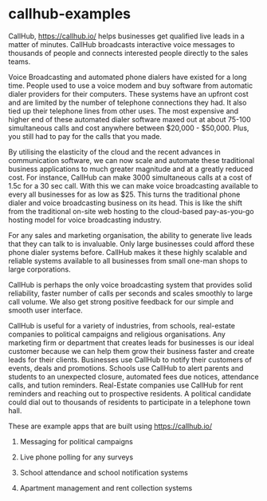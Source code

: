 callhub-examples
================

CallHub, https://callhub.io/ helps businesses get qualified live leads in a matter of minutes. CallHub broadcasts interactive voice messages to thousands of people and connects interested people directly to the sales teams.

Voice Broadcasting and automated phone dialers have existed for a long time. People used to use a voice modem  and buy software from automatic dialer providers for their computers. These systems have an upfront cost and are limited by the number of telephone connections they had. It also tied up their telephone lines from other uses. The most expensive and higher end of these automated dialer software maxed out at about 75-100 simultaneous calls and cost anywhere between $20,000 - $50,000. Plus, you still had to pay for the calls that you made.

By utilising the elasticity of the cloud and the recent advances in communication software, we can now scale and automate these traditional business applications to much greater magnitude and at a greatly reduced cost. For instance, CallHub can make 3000 simultaneous calls at a cost of 1.5c for a 30 sec call. With this we can make voice broadcasting available to every all businesses for as low as $25. This turns the traditional phone dialer and voice broadcasting business on its head. This is like the shift from the traditional on-site web hosting to the cloud-based pay-as-you-go hosting model for voice broadcasting industry.

For any sales and marketing organisation, the ability to generate live leads that they can talk to is invaluable. Only large businesses could afford these phone dialer systems before. CallHub makes it these highly scalable and reliable systems available to all businesses from small one-man shops to large corporations.

CallHub is perhaps the only voice broadcasting system that provides solid reliability, faster number of calls per seconds and scales smoothly to large call volume. We also get strong positive feedback for our simple and smooth user interface.

CallHub is useful for a variety of industries, from schools, real-estate companies to political campaigns and religious organisations.
Any marketing firm or department that creates leads for businesses is our ideal customer because we can help them grow their business faster and create leads for their clients.
    Businesses use CallHub to notify their customers of events, deals and promotions. Schools use CallHub to alert parents and students to an unexpected closure, automated fees due notices, attendance calls, and tution reminders. Real-Estate companies use CallHub for rent reminders and reaching out to prospective residents. A political candidate could dial out to thousands of residents to participate in a telephone town hall.

These are example apps that are built using https://callhub.io/

1. Messaging for political campaigns

2. Live phone polling for any surveys

3. School attendance and school notification systems

4. Apartment management and rent collection systems
